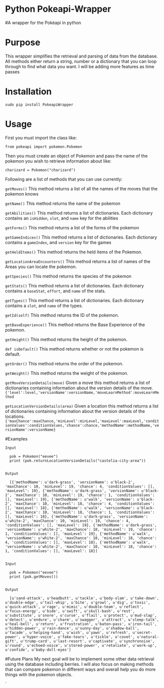 # Python Pokeapi-Wrapper
#A wrapper for the Pokéapi in python

# Purpose

This wrapper simplifies the retrieval and parsing of data from the database. All methods either return a string, number or a dictionary that you can loop through to find what data you want. I will be adding more features as time passes 

# Installation
`sudo pip install PokeapiWrapper`

# Usage

First you must import the class like: 

`from pokeapi import pokemon.Pokemon `

Then you must create an object of Pokemon and pass the name of the pokemon you wish to retrieve information about like:

` charizard = Pokemon("charizard") `

Following are a list of methods that you can use currently:

`getMoves()`
    This method returns a list of all the names of the moves that the pokemon knows
    
  `getName()`
    This method returns the name of the pokemon
    
  `getAbilities()`
    This method returns a list of dictionaries. Each dictionary contains an `isHidden`, `slot`, and `name` key for the abilities
    
  `getForms()`
    This method returns a list of the forms of the pokemon
    
  `getGameIndices()`
    This method returns a list of dictionaries. Each dictionary contains a `gameIndex`, and `version` key for the games
    
  `getHeldItems()`
    This method returns the held items of the Pokemon.
  
  `getLocationAreaEncounters()`
    This method returns a list of names of the Areas you can locate the pokemon.
    
  `getSpecies()`
    This method returns the species of the pokemon
    
  `getStats()`
    This method returns a list of dictionaries. Each dictionary contains a `baseStat`, `effort`, and `name` of the stats.
    
  `getTypes()`
    This method returns a list of dictionaries. Each dictionary contains a `slot`, and `name` of the types.
    
  `getId(self)`
    This method returns the ID of the pokemon.

  `getBaseExperience()`
    This method returns the Base Experience of the pokemon.

  `getHeight()`
    This method returns the height of the pokemon.

  `def isDefault()`
    This method returns whether or not the pokemon is default.

  `getOrder()`
    This method returns the order of the pokemon.
    
  `getWeight()`
    This method returns the weight of the pokemon.
    
  `getMoveVersionDetails(move)`
    Given a move this method returns a list of dictionaries containing information about the version details of the move.
    `{'level':level,'versionName':versionName,'moveLearnMethod':moveLearnMethod`
    
  `getLocationVersionDetails(area)`
    Given a location this method returns a list of dictionaries containing information about the version details of the locations.
    ```
    {'maxChance':maxChance,'minLevel':minLevel,'maxLevel':maxLevel,'conditionValues':conditionValues,'chance':chance,'methodName':methodName,'versionName':versionName}
    ```
    
#Examples
    
    Input
      
      pok = Pokemon("eevee")
      print (pok.returnLocationVersionDetails("castelia-city-area"))
      
    
    Output
      
      [{'methodName': u'dark-grass', 'versionName': u'black-2', 'maxChance': 10, 'minLevel': 19, 'chance': 4, 'conditionValues': [], 'maxLevel': 19}, {'methodName': u'dark-grass', 'versionName': u'black-2', 'maxChance': 10, 'minLevel': 19, 'chance': 1, 'conditionValues': [], 'maxLevel': 19}, {'methodName': u'walk', 'versionName': u'black-2', 'maxChance': 10, 'minLevel': 18, 'chance': 4, 'conditionValues': [], 'maxLevel': 18}, {'methodName': u'walk', 'versionName': u'black-2', 'maxChance': 10, 'minLevel': 18, 'chance': 1, 'conditionValues': [], 'maxLevel': 18}, {'methodName': u'dark-grass', 'versionName': u'white-2', 'maxChance': 10, 'minLevel': 19, 'chance': 4, 'conditionValues': [], 'maxLevel': 19}, {'methodName': u'dark-grass', 'versionName': u'white-2', 'maxChance': 10, 'minLevel': 19, 'chance': 1, 'conditionValues': [], 'maxLevel': 19}, {'methodName': u'walk', 'versionName': u'white-2', 'maxChance': 10, 'minLevel': 18, 'chance': 4, 'conditionValues': [], 'maxLevel': 18}, {'methodName': u'walk', 'versionName': u'white-2', 'maxChance': 10, 'minLevel': 18, 'chance': 1, 'conditionValues': [], 'maxLevel': 18}]
      
      
    Input 
      
      pok = Pokemon("eevee")
      print (pok.getMoves())
      
      
    Output
      
      [u'sand-attack', u'headbutt', u'tackle', u'body-slam', u'take-down', u'double-edge', u'tail-whip', u'bite', u'growl', u'dig', u'toxic', u'quick-attack', u'rage', u'mimic', u'double-team', u'reflect', u'focus-energy', u'bide', u'swift', u'skull-bash', u'rest', u'substitute', u'snore', u'curse', u'flail', u'protect', u'mud-slap', u'detect', u'endure', u'charm', u'swagger', u'attract', u'sleep-talk', u'heal-bell', u'return', u'frustration', u'baton-pass', u'iron-tail', u'hidden-power', u'rain-dance', u'sunny-day', u'shadow-ball', u'facade', u'helping-hand', u'wish', u'yawn', u'refresh', u'secret-power', u'hyper-voice', u'fake-tears', u'tickle', u'covet', u'natural-gift', u'trump-card', u'last-resort', u'captivate', u'synchronoise', u'round', u'echoed-voice', u'stored-power', u'retaliate', u'work-up', u'confide', u'baby-doll-eyes']
      


#Future Plans
  My next goal will be to implement some other data retrieval using the database including berries. I will also focus on making methods that can compare pokemon in different ways and overall help you do more things with the pokemon objects.
  
    
  
  
    
  `
  
